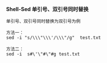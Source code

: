 **Shell-Sed 单引号、双引号同时替换**

```shell
单引号、双引号同时替换为双引号为例

方法一：
sed -i "s/\\\"\\\'/\\\"/g"  test.txt

方法二：
sed -i  s#\'\"#\"#g test.txt
```


